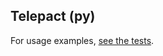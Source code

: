 ## Telepact (py)

For usage examples, [see the tests](https://github.com/Telepact/telepact/blob/main/test/lib/py/telepact_test/test_server.py).